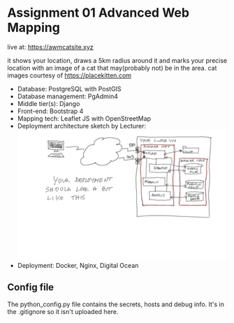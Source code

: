 # Assignment 01 Advanced Web Mapping

live at: https://awmcatsite.xyz

it shows your location, draws a 5km radius around it and marks your precise location with an image of a cat that may(probably not) be in the area. cat images courtesy of https://placekitten.com

* Database: PostgreSQL with PostGIS
* Database management: PgAdmin4
* Middle tier(s): Django
* Front-end: Bootstrap 4
* Mapping tech: Leaflet JS with OpenStreetMap
* Deployment architecture sketch by Lecturer:
![deploy architecture](docker_net.png)
* Deployment: Docker, Nginx, Digital Ocean




## Config file
The python_config.py file contains the secrets, hosts and debug info. It's in the .gitignore so it isn't uploaded here.


